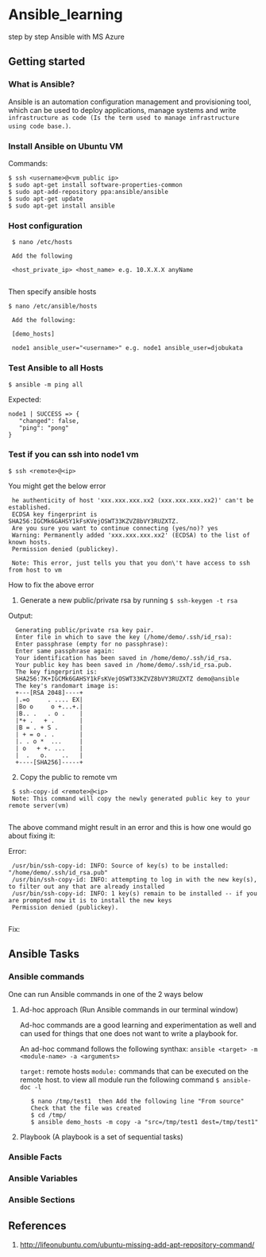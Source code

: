 # Ansible_learning
step by step Ansible with MS Azure 

## Getting started 

### What is Ansible?

Ansible is an automation configuration management and provisioning tool, which can be used to deploy applications, manage systems
and write ```infrastructure as code (Is the term used to manage infrastructure using code base.)```. 

### Install Ansible on Ubuntu VM 

Commands: 
  ```
  $ ssh <username>@<vm public ip>
  $ sudo apt-get install software-properties-common
  $ sudo apt-add-repository ppa:ansible/ansible
  $ sudo apt-get update
  $ sudo apt-get install ansible
  ```
  
  
 ### Host configuration
 
 ```
  $ nano /etc/hosts
  
  Add the following 
  
  <host_private_ip> <host_name> e.g. 10.X.X.X anyName
  
 ```
 
 Then specify ansible hosts
 
 ```
 $ nano /etc/ansible/hosts
  
  Add the following:
  
  [demo_hosts]
  
  node1 ansible_user="<username>" e.g. node1 ansible_user=djobukata
 ```
 
 ### Test Ansible to all Hosts
 
 ```
 $ ansible -m ping all
 ```
 Expected:
 
 ```
 node1 | SUCCESS => {
    "changed": false, 
    "ping": "pong"
}
 ```
  
 ### Test if you can ssh into node1 vm 
 
 ```$ ssh <remote>@<ip>```
 
 You might get the below error
  
 ```
  he authenticity of host 'xxx.xxx.xxx.xx2 (xxx.xxx.xxx.xx2)' can't be established.
  ECDSA key fingerprint is SHA256:IGCMk6GAHSY1kFsKVejOSWT33KZVZ8bVY3RUZXTZ.
  Are you sure you want to continue connecting (yes/no)? yes
  Warning: Permanently added 'xxx.xxx.xxx.xx2' (ECDSA) to the list of known hosts.
  Permission denied (publickey).
  
  Note: This error, just tells you that you don\'t have access to ssh from host to vm
 ```
 
 How to fix the above error
 
 1. Generate a new public/private rsa by running
  ```$ ssh-keygen -t rsa ```
  
  Output: 
  
  ```
    Generating public/private rsa key pair.
    Enter file in which to save the key (/home/demo/.ssh/id_rsa): 
    Enter passphrase (empty for no passphrase): 
    Enter same passphrase again: 
    Your identification has been saved in /home/demo/.ssh/id_rsa.
    Your public key has been saved in /home/demo/.ssh/id_rsa.pub.
    The key fingerprint is:
    SHA256:7K+IGCMk6GAHSY1kFsKVejOSWT33KZVZ8bVY3RUZXTZ demo@ansible
    The key's randomart image is:
    +---[RSA 2048]----+
    |.=o     . .... EX|
    |Bo o     o +...+.|
    |B.. .   . o .    |
    |*+ .   + .       |
    |B = . + S .      |
    | + = o . .       |
    |. . o *  ...     |
    | o   + +. ...    |
    |  .   o.    ..   |
    +----[SHA256]-----+
  ```
  
 2. Copy the public to remote vm 
 
 ```
  $ ssh-copy-id <remote>@<ip>
  Note: This command will copy the newly generated public key to your remote server(vm)
  
 ```
 The above command might result in an error and this is how one would go about fixing it:
 
 Error:
 
 ```
  /usr/bin/ssh-copy-id: INFO: Source of key(s) to be installed: "/home/demo/.ssh/id_rsa.pub"
  /usr/bin/ssh-copy-id: INFO: attempting to log in with the new key(s), to filter out any that are already installed
  /usr/bin/ssh-copy-id: INFO: 1 key(s) remain to be installed -- if you are prompted now it is to install the new keys
  Permission denied (publickey).
  
 ```
 
 Fix: 
 
 
 
 ## Ansible Tasks
 
 ### Ansible commands
 
 One can run Ansible commands in one of the 2 ways below
 
 1. Ad-hoc approach (Run Ansible commands in our terminal window)
 
     Ad-hoc commands are a good learning and experimentation as well and can used for things that one does not want to write 
     a playbook for.

     An ad-hoc command follows the following synthax: ```ansible <target> -m <module-name> -a <arguments> ```

     ```target:``` remote hosts 
     ```module:``` commands that can be executed on the remote host. to view all module run the following command ```$ ansible-doc -l ```

     ```
        $ nano /tmp/test1  then Add the following line "From source"
        Check that the file was created
        $ cd /tmp/
        $ ansible demo_hosts -m copy -a "src=/tmp/test1 dest=/tmp/test1"
     ```
 
 2. Playbook (A playbook is a set of sequential tasks)
 
 ### Ansible Facts 
 ### Ansible Variables 
 ### Ansible Sections
 
 
 
  

  
  
 ## References
 
 1. http://lifeonubuntu.com/ubuntu-missing-add-apt-repository-command/
 
 
 

